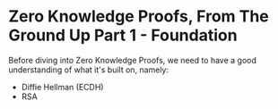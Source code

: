 # Zero Knowledge Proofs, From The Ground Up Part 1 - Foundation

Before diving into Zero Knowledge Proofs, we need to have a good understanding of what it's built on, namely:

- Diffie Hellman (ECDH)
- RSA